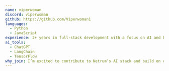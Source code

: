 ```yaml
---
name: viperwoman
discord: viperwoman
github: https://github.com/Viperwoman1
languages:
  - Python
  - JavaScript
experience: 2+ years in full-stack development with a focus on AI and blockchain
ai_tools:
  - ChatGPT
  - LangChain
  - TensorFlow
why_join: I’m excited to contribute to Netrum’s AI stack and build on open-source with a powerful community.
---
```


